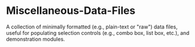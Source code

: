 # Miscellaneous-Data-Files
A collection of minimally formatted (e.g., plain-text or "raw") data files, useful for populating selection controls (e.g., combo box, list box, etc.), and demonstration modules.
